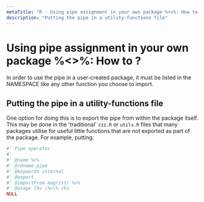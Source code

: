 ```yaml
---
metaTitle: "R - Using pipe assignment in your own package %<>%: How to ?"
description: "Putting the pipe in a utility-functions file"
---
```


# Using pipe assignment in your own package %<>%: How to ?


In order to use the pipe in a user-created package, it must be listed in the NAMESPACE like any other function you choose to import.



## Putting the pipe in a utility-functions file


One option for doing this is to export the pipe from within the package itself. This may be done in the 'traditional' `zzz.R` or `utils.R` files that many packages utilise for useful little functions that are not exported as part of the package. For example, putting:

```r
#' Pipe operator
#'
#' @name %>%
#' @rdname pipe
#' @keywords internal
#' @export
#' @importFrom magrittr %>%
#' @usage lhs \%>\% rhs
NULL

```

